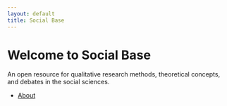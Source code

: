 ```yaml
---
layout: default
title: Social Base
---
```


# Welcome to Social Base
An open resource for qualitative research methods, theoretical concepts, and debates in the social sciences.

- [About](About)
